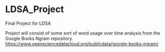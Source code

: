 # LDSA_Project
Final Project for LDSA

Project will consist of some sort of word usage over time analysis from the Google Books Ngram repository.
https://www.opensciencedatacloud.org/publicdata/google-books-ngram/
